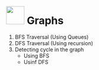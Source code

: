 #  <img src = "https://cdn-media-1.freecodecamp.org/images/vQ77VuGVlTR95GgMxzyKqydIqoRJcPcWrigy" width=49> Graphs

1) BFS Traversal (Using Queues)
2) DFS Traversal (Using recursion)
3) Detecting cycle in the graph
    * Using BFS
    * Usinf DFS
